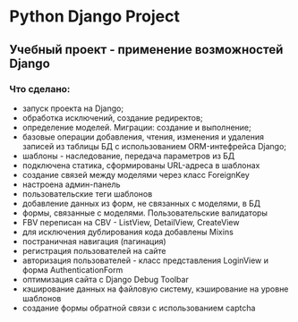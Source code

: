 # Python Django Project
## Учебный проект - применение возможностей Django

### Что сделано:
+ запуск проекта на Django;
+ обработка исключений, создание редиректов;
+ определение моделей. Миграции: создание и выполнение;
+ базовые операции добавления, чтения, изменения и удаления записей из таблицы БД с использованием ORM-интефрейса Django;
+ шаблоны - наследование, передача параметров из БД
+ подключена статика, сформированы URL-адреса в шаблонах
+ создание связей между моделями через класс ForeignKey
+ настроена админ-панель
+ пользовательские теги шаблонов
+ добавление данных из форм, не связанных с моделями, в БД
+ формы, связанные с моделями. Пользовательские валидаторы
+ FBV переписан на CBV - ListView, DetailView, CreateView
+ для исключения дублирования кода добавлены Mixins
+ постраничная навигация (пагинация)
+ регистрация пользователей на сайте
+ авторизация пользователей - класс представления LoginView и форма AuthenticationForm
+ оптимизация сайта с Django Debug Toolbar
+ кэширование данных на файловую систему, кэширование на уровне шаблонов
+ создание формы обратной связи с использованием captcha